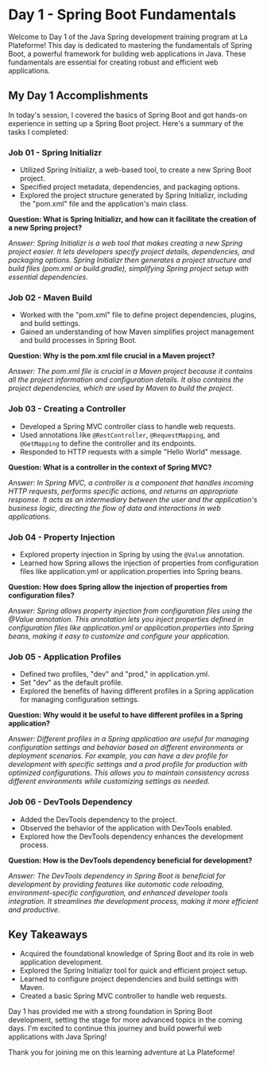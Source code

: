 # Day 1 - Spring Boot Fundamentals

Welcome to Day 1 of the Java Spring development training program at La Plateforme! This day is dedicated to mastering the fundamentals of Spring Boot, a powerful framework for building web applications in Java. These fundamentals are essential for creating robust and efficient web applications.

## My Day 1 Accomplishments

In today's session, I covered the basics of Spring Boot and got hands-on experience in setting up a Spring Boot project. Here's a summary of the tasks I completed:

### Job 01 - Spring Initializr

- Utilized Spring Initializr, a web-based tool, to create a new Spring Boot project.
- Specified project metadata, dependencies, and packaging options.
- Explored the project structure generated by Spring Initializr, including the "pom.xml" file and the application's main class.

**Question: What is Spring Initializr, and how can it facilitate the creation of a new Spring project?**

_Answer: Spring Initializr is a web tool that makes creating a new Spring project easier. It lets developers specify project details, dependencies, and packaging options. Spring Initializr then generates a project structure and build files (pom.xml or build.gradle), simplifying Spring project setup with essential dependencies._

### Job 02 - Maven Build

- Worked with the "pom.xml" file to define project dependencies, plugins, and build settings.
- Gained an understanding of how Maven simplifies project management and build processes in Spring Boot.

**Question: Why is the pom.xml file crucial in a Maven project?**

_Answer: The pom.xml file is crucial in a Maven project because it contains all the project information and configuration details. It also contains the project dependencies, which are used by Maven to build the project._

### Job 03 - Creating a Controller

- Developed a Spring MVC controller class to handle web requests.
- Used annotations like `@RestController`, `@RequestMapping`, and `@GetMapping` to define the controller and its endpoints.
- Responded to HTTP requests with a simple "Hello World" message.

**Question: What is a controller in the context of Spring MVC?**

_Answer: In Spring MVC, a controller is a component that handles incoming HTTP requests, performs specific actions, and returns an appropriate response. It acts as an intermediary between the user and the application's business logic, directing the flow of data and interactions in web applications._

### Job 04 - Property Injection

- Explored property injection in Spring by using the `@Value` annotation.
- Learned how Spring allows the injection of properties from configuration files like application.yml or application.properties into Spring beans.

**Question: How does Spring allow the injection of properties from configuration files?**

_Answer: Spring allows property injection from configuration files using the @Value annotation. This annotation lets you inject properties defined in configuration files like application.yml or application.properties into Spring beans, making it easy to customize and configure your application._

### Job 05 - Application Profiles

- Defined two profiles, "dev" and "prod," in application.yml.
- Set "dev" as the default profile.
- Explored the benefits of having different profiles in a Spring application for managing configuration settings.

**Question: Why would it be useful to have different profiles in a Spring application?**

_Answer: Different profiles in a Spring application are useful for managing configuration settings and behavior based on different environments or deployment scenarios. For example, you can have a dev profile for development with specific settings and a prod profile for production with optimized configurations. This allows you to maintain consistency across different environments while customizing settings as needed._

### Job 06 - DevTools Dependency

- Added the DevTools dependency to the project.
- Observed the behavior of the application with DevTools enabled.
- Explored how the DevTools dependency enhances the development process.

**Question: How is the DevTools dependency beneficial for development?**

_Answer: The DevTools dependency in Spring Boot is beneficial for development by providing features like automatic code reloading, environment-specific configuration, and enhanced developer tools integration. It streamlines the development process, making it more efficient and productive._

## Key Takeaways

- Acquired the foundational knowledge of Spring Boot and its role in web application development.
- Explored the Spring Initializr tool for quick and efficient project setup.
- Learned to configure project dependencies and build settings with Maven.
- Created a basic Spring MVC controller to handle web requests.

Day 1 has provided me with a strong foundation in Spring Boot development, setting the stage for more advanced topics in the coming days. I'm excited to continue this journey and build powerful web applications with Java Spring!

Thank you for joining me on this learning adventure at La Plateforme!
